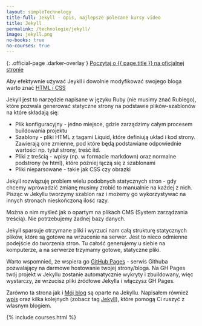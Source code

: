 ```yaml
---
layout: simpleTechnology
title-full: Jekyll - opis, najlepsze polecane kursy video
title: Jekyll
permalink: /technologie/jekyll/
image: jekyll.png
no-books: true
no-courses: true
---
```


{: .official-page .darker-overlay }
[Poczytaj o {{ page.title }} na oficjalnej stronie](https://jekyllrb.com/)

Aby efektywnie używać Jeykll i dowolnie modyfikować swojego bloga warto znać [HTML i CSS](/technologie/html&css)

Jekyll jest to narzędzie napisane w języku Ruby (nie musimy znać Rubiego), które pozwala generować statyczne strony na
podstawie plików-szablonów na które składają się:

- Plik konfiguracyjny - jedno miejsce, gdzie zarządzimy całym procesem buildowania projektu
- Szablony - pliki HTML z tagami Liquid, które definiują układ i kod strony. Zawierają one zmienne, pod które będą
  podstawiane odpowiednie wartości np. tytuł strony, treść itd.
- Pliki z treścią - wpisy (np. w formacie markdown) oraz normalne podstrony (w html), które później łączą się z
  szablonami
- Pliki nieparsowane - takie jak CSS czy obrazki

Jekyll rozwiązuję problem wielu podobnych statycznych stron - gdy chcemy wprowadzić zmianę musimy zrobić to manualnie na
każdej z nich. Pisząc w Jekyllu tworzymy szablon raz i możemy go wykorzystywać na innych stronach nieskończoną ilość
razy.

Można o nim myśleć jak o opartym na plikach CMS (System zarządzania treścią). Nie potrzebujemy żadnej bazy danych.

Jekyll sparsuje otrzymane pliki i wyrzuci nam całą strukturę statycznych plików, które są gotowe na wrzucenie na serwer.
Jest to nieco odmienne podejście do tworzenia stron. Tu całość generujemy u siebie na komputerze, a na serwerze trzymamy
gotowe, statyczne pliki.

Warto wspomnieć, że wspiera go [GitHub Pages](https://pages.github.com/) - serwis Githuba pozwalający na darmowe
hostowanie twojej strony/bloga. Na GH Pages twój projekt w Jekyllu zostanie automatycznie wykryty i zbuildowany, więc
wystarczy, że wrzucisz pliki źródłowe Jekylla i włączysz GH Pages.

Zarówno ta strona jak i [Mój blog](https://devcave.pl/) są oparte na Jekyllu. Napisałem
również [wpis](https://devcave.pl/dajsiepoznac2017/instalacja-jekyll) oraz kilka kolejnych (zobacz
tag [Jekyll](https://devcave.pl/archive/#jekyll)), które pomogą Ci ruszyć z własnym blogiem.

{% include courses.html %}
